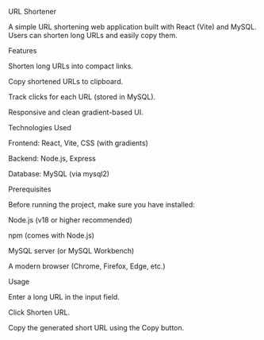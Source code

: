URL Shortener

A simple URL shortening web application built with React (Vite) and MySQL. Users can shorten long URLs and easily copy them.

Features

Shorten long URLs into compact links.

Copy shortened URLs to clipboard.

Track clicks for each URL (stored in MySQL).

Responsive and clean gradient-based UI.

Technologies Used

Frontend: React, Vite, CSS (with gradients)

Backend: Node.js, Express

Database: MySQL (via mysql2)

Prerequisites

Before running the project, make sure you have installed:

Node.js (v18 or higher recommended)

npm (comes with Node.js)

MySQL server (or MySQL Workbench)

A modern browser (Chrome, Firefox, Edge, etc.)

Usage

Enter a long URL in the input field.

Click Shorten URL.

Copy the generated short URL using the Copy button.